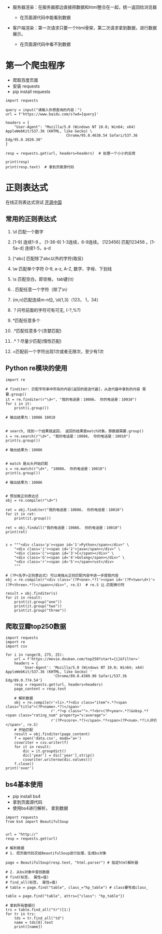 - 服务器渲染：在服务器那边直接把数据和html整合在一起，统一返回给浏览器
    - 在页面源代码中能看到数据

- 客户端渲染：第一次请求只要一个html骨架，第二次请求拿到数据，进行数据展示。
    - 在页面源代码中看不到数据

# 第一个爬虫程序

- 爬取百度页面
- 安装 requests 
- pip install requests

```
import requests

query = input("请输入你想查询的内容：")
url = f'https://www.baidu.com/s?wd={query}'

headers = {
    "User-Agent": "Mozilla/5.0 (Windows NT 10.0; Win64; x64) AppleWebKit/537.36 (KHTML, like Gecko) \
                            Chrome/95.0.4638.54 Safari/537.36 Edg/95.0.1020.30"
}

resp = requests.get(url, headers=headers)  # 处理一个小小的反爬

print(resp)
print(resp.text)  # 拿到页面源代码
```

# 正则表达式
在线正则表达式测试 [开源中国](https://tool.oschina.net/regex)
## 常用的正则表达式
1. \d 匹配一个数字

2. [1-9] 连续1-9 。 [1-36-9] 1-3连续，6-9连续。 [123456] 匹配123456 。[1-5a-d] 连续1-5，a-d

3. [^abc] 匹配除了abc以外的字符(取反)

4. \w 匹配单个字符   0-9, a-z, A-Z, 数字、字母、下划线

5. \s 匹配空白，即空格， tab键(\t)

6. .  匹配任意一个字符（除了\n）

7. {m,n}匹配连续m-n位, \d{1,3}（123， 1，34）

8. ？问号前面的字符可有可无, (-?,%?)

9. *匹配任意多个

10. .*匹配任意多个(贪婪匹配)

11. .*？尽量少匹配(惰性匹配)

12. +匹配前一个字符出现1次或者无限次，至少有1次

## Python re模块的使用
```
import re

# finditer: 匹配字符串中所有的内容[返回的是迭代器]，从迭代器中拿到的内容 需要.group()
it = re.finditer(r"\d+", "我的电话是：10086， 你的电话是：10010")
for i in it:
    print(i.group())

# 输出结果为：10086 10010


# search, 找到一个结果就返回， 返回的结果是match对象。那数据需要.group()
s = re.search(r"\d+", "我的电话是：10086， 你的电话是：10010")
print(s.group())

# 输出结果为：10086


# match 是从头开始匹配
s = re.match(r"\d+", "10086， 你的电话是：10010")
print(s.group())

# 输出结果为：10086


# 预加载正则表达式
obj = re.compile(r"\d+")

ret = obj.finditer("我的电话是：10086， 你的电话是：10010")
for it in ret:
    print(it.group())

ret = obj.findall("我的电话是：10086， 你的电话是：10010")
print(ret)


s = """<div class='p'><span id='1'>Python</span></div>" \
    "<div class='j'><span id='2'>java</span></div>" \
    "<div class='c'><span id='3'>C</span></div>" \
    "<div class='G'><span id='4'>Golang</span></div>" \
    "<div class='r'><span id='5'></span>rust</div>
    """

# (?P<名字>正则表达式) 可以单独从正则匹配内容中进一步提取内容
obj = re.compile(r"<div class='(?P<one>.*?)'><span id='(?P<two>\d+)'>(?P<three>.*?)</span></div>", re.S)  # re.S 让.匹配换行符

result = obj.finditer(s)
for it in result:
    print(it.group("one"))
    print(it.group("two"))
    print(it.group("three"))
```

## 爬取豆瓣top250数据
```
import requests
import re
import csv

for i in range(0, 275, 25):
    url = f'https://movie.douban.com/top250?start={i}&filter='
    headers = {
        'User-Agent': 'Mozilla/5.0 (Windows NT 10.0; Win64; x64) AppleWebKit/537.36 (KHTML, like Gecko) '
                      'Chrome/89.0.4389.90 Safari/537.36 Edg/89.0.774.54'}
    resp = requests.get(url, headers=headers)
    page_content = resp.text

    # 解析数据
    obj = re.compile(r'<li>.*?<div class="item">.*?<span class="title">(?P<name>.*?)</span>'
                     r'.*?<p class="">.*?<br>(?P<year>.*?)&nbsp.*?<span class="rating_num" property="v:average">'
                     r'(?P<score>.*?)</span>.*?<span>(?P<num>.*?)人评价</span>', re.S)
    # 开始匹配
    result = obj.finditer(page_content)
    f = open('data.csv', mode='a+')
    csvwriter = csv.writer(f)
    for it in result:
        dic = it.groupdict()
        dic['year'] = dic['year'].strip()
        csvwriter.writerow(dic.values())
    f.close()
print('over')

```

## bs4基本使用
- pip install bs4
- 拿到页面源代码
- 使用bs4进行解析， 拿到数据

```
import requests
from bs4 import BeautifulSoup


url = "http://"
resp = requests.get(url)

# 解析数据
# 1. 把页面代码交给BeautifulSoup进行处理，生成bs对象

page = BeautifulSoup(resp.text, "html.parser") # 指定html解析器

# 2. 从bs对象中查找数据
# find(标签， 属性=值)
# find_all(标签， 属性=值)
# table = page.find("table", class_="hp_table") # class要写成class_ 

table = page.find("table", attrs={"class": "hp_table"})

# 拿到所有数据行
trs = table.find_all("tr")[1:]
for tr in trs:
    tds = tr.find_all("td")
    name = tds[0].text
    print([name])

```